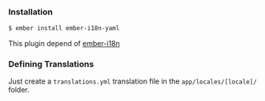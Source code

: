 ### Installation

```sh
$ ember install ember-i18n-yaml
```

This plugin depend of [ember-i18n](https://github.com/jamesarosen/ember-i18n)


### Defining Translations

Just create a `translations.yml` translation file in the `app/locales/[locale]/` folder.
